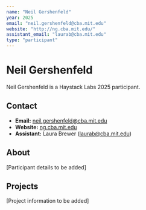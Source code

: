 ```yaml
---
name: "Neil Gershenfeld"
year: 2025
email: "neil.gershenfeld@cba.mit.edu"
website: "http://ng.cba.mit.edu/"
assistant_email: "laurab@cba.mit.edu"
type: "participant"
---
```


# Neil Gershenfeld

Neil Gershenfeld is a Haystack Labs 2025 participant.

## Contact
- **Email:** neil.gershenfeld@cba.mit.edu
- **Website:** [ng.cba.mit.edu](http://ng.cba.mit.edu/)
- **Assistant:** Laura Brewer (laurab@cba.mit.edu)

## About

[Participant details to be added]

## Projects

[Project information to be added] 